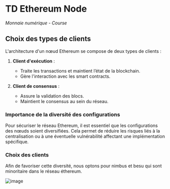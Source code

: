 # TD Ethereum Node  
*Monnaie numérique - Course*

## Choix des types de clients

L'architecture d'un nœud Ethereum se compose de deux types de clients :  
1. **Client d'exécution** :  
   - Traite les transactions et maintient l’état de la blockchain.  
   - Gère l'interaction avec les smart contracts.

2. **Client de consensus** :  
   - Assure la validation des blocs.  
   - Maintient le consensus au sein du réseau.

### Importance de la diversité des configurations

Pour sécuriser le réseau Ethereum, il est essentiel que les configurations des nœuds soient diversifiées. Cela permet de réduire les risques liés à la centralisation ou à une éventuelle vulnérabilité affectant une implémentation spécifique.

### Choix des clients

Afin de favoriser cette diversité, nous optons pour nimbus et besu qui sont minoritaire dans le réseau éthereum.

![image](https://github.com/user-attachments/assets/8dd488ae-8357-4e27-bbb2-e08566f2b2ec)
